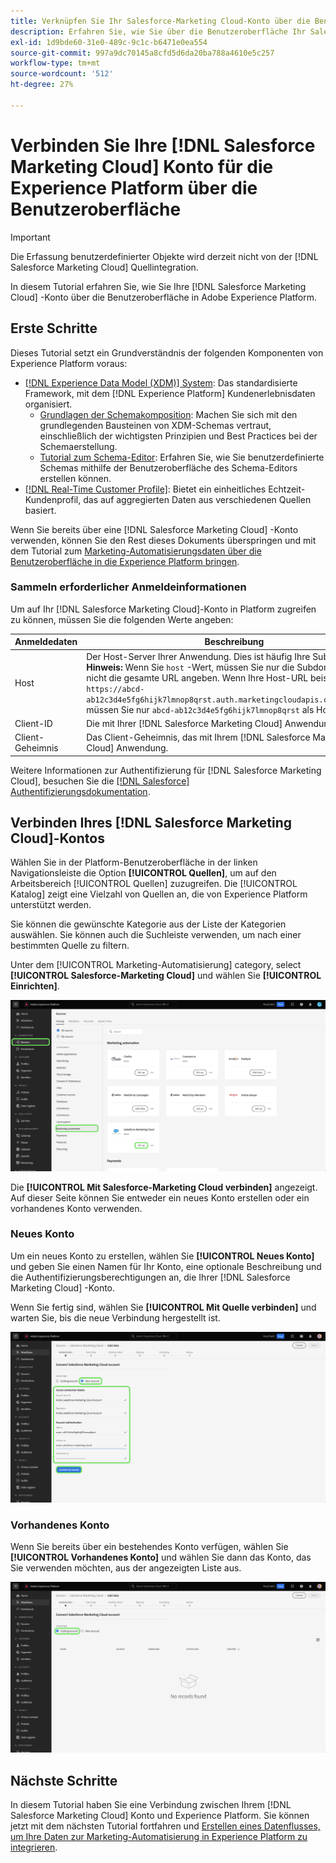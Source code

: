```yaml
---
title: Verknüpfen Sie Ihr Salesforce-Marketing Cloud-Konto über die Benutzeroberfläche mit Experience Platform.
description: Erfahren Sie, wie Sie über die Benutzeroberfläche Ihr Salesforce-Marketing Cloud-Konto mit Experience Platform verbinden.
exl-id: 1d9bde60-31e0-489c-9c1c-b6471e0ea554
source-git-commit: 997a9dc70145a8cfd5d6da20ba788a4610e5c257
workflow-type: tm+mt
source-wordcount: '512'
ht-degree: 27%

---
```


# Verbinden Sie Ihre [!DNL Salesforce Marketing Cloud] Konto für die Experience Platform über die Benutzeroberfläche

>[!IMPORTANT]
>
>Die Erfassung benutzerdefinierter Objekte wird derzeit nicht von der [!DNL Salesforce Marketing Cloud] Quellintegration.


In diesem Tutorial erfahren Sie, wie Sie Ihre [!DNL Salesforce Marketing Cloud] -Konto über die Benutzeroberfläche in Adobe Experience Platform.

## Erste Schritte

Dieses Tutorial setzt ein Grundverständnis der folgenden Komponenten von Experience Platform voraus:

* [[!DNL Experience Data Model (XDM)] System](../../../../../xdm/home.md): Das standardisierte Framework, mit dem [!DNL Experience Platform] Kundenerlebnisdaten organisiert.
   * [Grundlagen der Schemakomposition](../../../../../xdm/schema/composition.md): Machen Sie sich mit den grundlegenden Bausteinen von XDM-Schemas vertraut, einschließlich der wichtigsten Prinzipien und Best Practices bei der Schemaerstellung.
   * [Tutorial zum Schema-Editor](../../../../../xdm/tutorials/create-schema-ui.md): Erfahren Sie, wie Sie benutzerdefinierte Schemas mithilfe der Benutzeroberfläche des Schema-Editors erstellen können.
* [[!DNL Real-Time Customer Profile]](../../../../../profile/home.md): Bietet ein einheitliches Echtzeit-Kundenprofil, das auf aggregierten Daten aus verschiedenen Quellen basiert.

Wenn Sie bereits über eine [!DNL Salesforce Marketing Cloud] -Konto verwenden, können Sie den Rest dieses Dokuments überspringen und mit dem Tutorial zum [Marketing-Automatisierungsdaten über die Benutzeroberfläche in die Experience Platform bringen](../../dataflow/marketing-automation.md).

### Sammeln erforderlicher Anmeldeinformationen

Um auf Ihr [!DNL Salesforce Marketing Cloud]-Konto in Platform zugreifen zu können, müssen Sie die folgenden Werte angeben:

| Anmeldedaten | Beschreibung |
| ---------- | ----------- |
| Host | Der Host-Server Ihrer Anwendung. Dies ist häufig Ihre Subdomäne. **Hinweis:** Wenn Sie `host` -Wert, müssen Sie nur die Subdomain und nicht die gesamte URL angeben. Wenn Ihre Host-URL beispielsweise `https://abcd-ab12c3d4e5fg6hijk7lmnop8qrst.auth.marketingcloudapis.com/`eingeben, müssen Sie nur `abcd-ab12c3d4e5fg6hijk7lmnop8qrst` als Hostwert. |
| Client-ID | Die mit Ihrer [!DNL Salesforce Marketing Cloud] Anwendung. |
| Client-Geheimnis | Das Client-Geheimnis, das mit Ihrem [!DNL Salesforce Marketing Cloud] Anwendung. |

Weitere Informationen zur Authentifizierung für [!DNL Salesforce Marketing Cloud], besuchen Sie die [[!DNL Salesforce] Authentifizierungsdokumentation](https://developer.salesforce.com/docs/atlas.en-us.mc-apis.meta/mc-apis/authentication.htm).

## Verbinden Ihres [!DNL Salesforce Marketing Cloud]-Kontos

Wählen Sie in der Platform-Benutzeroberfläche in der linken Navigationsleiste die Option **[!UICONTROL Quellen]**, um auf den Arbeitsbereich [!UICONTROL Quellen] zuzugreifen. Die [!UICONTROL Katalog] zeigt eine Vielzahl von Quellen an, die von Experience Platform unterstützt werden.

Sie können die gewünschte Kategorie aus der Liste der Kategorien auswählen. Sie können auch die Suchleiste verwenden, um nach einer bestimmten Quelle zu filtern.

Unter dem [!UICONTROL Marketing-Automatisierung] category, select **[!UICONTROL Salesforce-Marketing Cloud]** und wählen Sie **[!UICONTROL Einrichten]**.

![Der Quellkatalog mit der ausgewählten Salesforce-Marketing Cloud-Quelle.](../../../../images/tutorials/create/salesforce-marketing-cloud/catalog.png)

Die **[!UICONTROL Mit Salesforce-Marketing Cloud verbinden]** angezeigt. Auf dieser Seite können Sie entweder ein neues Konto erstellen oder ein vorhandenes Konto verwenden.

### Neues Konto

Um ein neues Konto zu erstellen, wählen Sie **[!UICONTROL Neues Konto]** und geben Sie einen Namen für Ihr Konto, eine optionale Beschreibung und die Authentifizierungsberechtigungen an, die Ihrer [!DNL Salesforce Marketing Cloud] -Konto.

Wenn Sie fertig sind, wählen Sie **[!UICONTROL Mit Quelle verbinden]** und warten Sie, bis die neue Verbindung hergestellt ist.

![Die neue Kontoschnittstelle, über die Sie ein neues Konto für Salesforce Marketing Cloud authentifizieren können.](../../../../images/tutorials/create/salesforce-marketing-cloud/new.png)

### Vorhandenes Konto

Wenn Sie bereits über ein bestehendes Konto verfügen, wählen Sie **[!UICONTROL Vorhandenes Konto]** und wählen Sie dann das Konto, das Sie verwenden möchten, aus der angezeigten Liste aus.

![Die bestehende Kontoschnittstelle, über die Sie aus einer Liste vorhandener Salesforce Marketing Cloud-Konten auswählen können.](../../../../images/tutorials/create/salesforce-marketing-cloud/existing.png)

## Nächste Schritte

In diesem Tutorial haben Sie eine Verbindung zwischen Ihrem [!DNL Salesforce Marketing Cloud] Konto und Experience Platform. Sie können jetzt mit dem nächsten Tutorial fortfahren und [Erstellen eines Datenflusses, um Ihre Daten zur Marketing-Automatisierung in Experience Platform zu integrieren](../../dataflow/marketing-automation.md).

